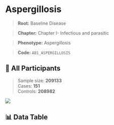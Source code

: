 # Aspergillosis

> **Root:** Baseline Disease  

> **Chapter:** Chapter I- Infectious and parasitic  

> **Phenotype:** Aspergillosis  

> **Code:** `AB1_ASPERGILLOSIS`

## 🧪 All Participants  
> Sample size: **209133**  
> Cases: **151**  
> Controls: **208982**
<img src="/Sensitive/Figures/ALL/Incidence/AB1_ASPERGILLOSIS.png"/>

## 📊 Data Table
<CsvTableMRF src="/Sensitive/Data/ALL/Incidence/COX_AB1_ASPERGILLOSIS.csv"/>

